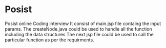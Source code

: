 # Posist
Posist online Coding interview
It consist of main.jsp file containg the input params.
The createNode.java could be used to handle all the function including the data structures 
The next jsp file could be used to call the particular function as per the requirments.
